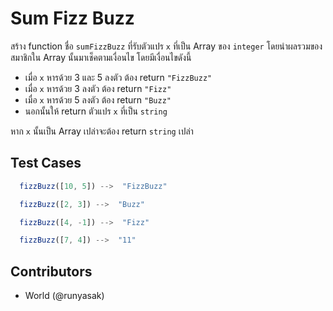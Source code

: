 # Sum Fizz Buzz

สร้าง function ชื่อ `sumFizzBuzz` ที่รับตัวแปร `x` ที่เป็น Array ของ `integer` โดยนำผลรวมของสมาชิกใน Array นั้นมาเช็คตามเงื่อนไข โดยมีเงื่อนไขดังนี้

* เมื่อ `x` หารด้วย 3 และ 5 ลงตัว ต้อง return `"FizzBuzz"`
* เมื่อ `x` หารด้วย 3 ลงตัว ต้อง return `"Fizz"`
* เมื่อ `x` หารด้วย 5 ลงตัว ต้อง return `"Buzz"`
* นอกนั้นให้ return ตัวแปร `x` ที่เป็น `string`

หาก `x` นั้นเป็น Array เปล่าจะต้อง return `string` เปล่า 

## Test Cases

```js
  fizzBuzz([10, 5]) -->  "FizzBuzz"
```

```js
  fizzBuzz([2, 3]) -->  "Buzz"
```

```js
  fizzBuzz([4, -1]) -->  "Fizz"
```

```js
  fizzBuzz([7, 4]) -->  "11"
```

## Contributors
* World (@runyasak)
